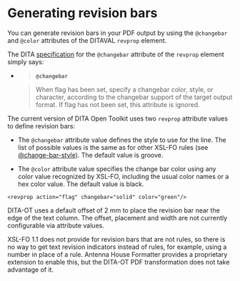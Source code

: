 # Generating revision bars

You can generate revision bars in your PDF output by using the `@changebar` and `@color` attributes of the DITAVAL `revprop` element.

The DITA [specification](http://docs.oasis-open.org/dita/dita/v1.3/errata02/os/complete/part3-all-inclusive/langRef/ditaval/ditaval-revprop.html#ditaval-revprop) for the `@changebar` attribute of the `revprop` element simply says:

-   > **`@changebar`**

    > When flag has been set, specify a changebar color, style, or character, according to the changebar support of the target output format. If flag has not been set, this attribute is ignored.


The current version of DITA Open Toolkit uses two `revprop` attribute values to define revision bars:

-   The `@changebar` attribute value defines the style to use for the line. The list of possible values is the same as for other XSL-FO rules \(see [@change-bar-style](http://www.w3.org/TR/xsl/#change-bar-style)\). The default value is groove.

-   The `@color` attribute value specifies the change bar color using any color value recognized by XSL-FO, including the usual color names or a hex color value. The default value is black.


```language-xml
<revprop action="flag" changebar="solid" color="green"/>
```

DITA-OT uses a default offset of 2 mm to place the revision bar near the edge of the text column. The offset, placement and width are not currently configurable via attribute values.

XSL-FO 1.1 does not provide for revision bars that are not rules, so there is no way to get text revision indicators instead of rules, for example, using a number in place of a rule. Antenna House Formatter provides a proprietary extension to enable this, but the DITA-OT PDF transformation does not take advantage of it.

